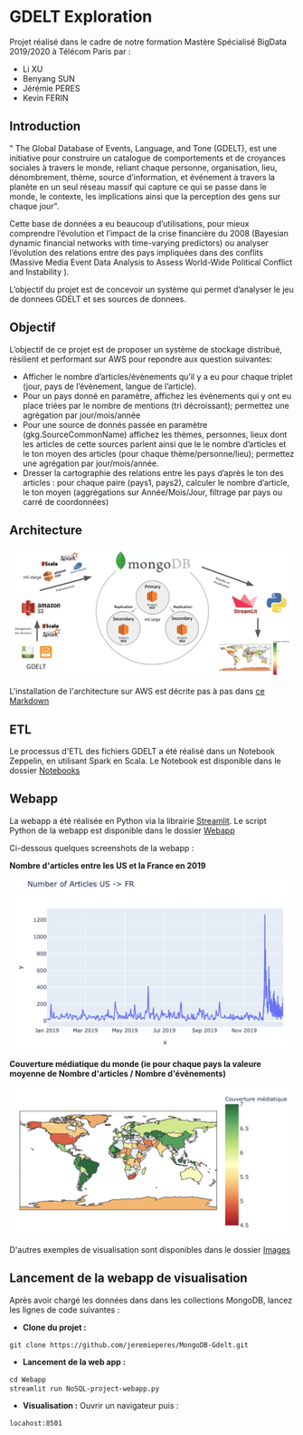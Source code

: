 # GDELT Exploration

Projet réalisé dans le cadre de notre formation Mastère Spécialisé BigData 2019/2020 à Télécom Paris par : 
- Li XU
- Benyang SUN
- Jérémie PERES
- Kevin FERIN

## Introduction

" The Global Database of Events, Language, and Tone (GDELT), est une initiative pour construire un catalogue de comportements et de croyances sociales à travers le monde, reliant chaque personne, organisation, lieu, dénombrement, thème, source d’information, et événement à travers la planète en un seul réseau massif qui capture ce qui se passe dans le monde, le contexte, les implications ainsi que la perception des gens sur chaque jour".

Cette base de données a eu beaucoup d’utilisations, pour mieux comprendre l’évolution et l’impact de la crise financière du 2008 (Bayesian dynamic financial networks with time-varying predictors) ou analyser l’évolution des relations entre des pays impliquées dans des conflits (Massive Media Event Data Analysis to Assess World-Wide Political Conflict and Instability ).

L’objectif du projet est de concevoir un système qui permet d’analyser le jeu de donnees GDELT et ses sources de donnees.

## Objectif

L’objectif de ce projet est de proposer un système de stockage distribué, résilient et performant sur AWS pour repondre aux question suivantes:

- Afficher le nombre d’articles/évènements qu’il y a eu pour chaque triplet (jour, pays de l’évènement, langue de l’article).
- Pour un pays donné en paramètre, affichez les évènements qui y ont eu place triées par le nombre de mentions (tri décroissant); permettez une agrégation par jour/mois/année
- Pour une source de donnés passée en paramètre (gkg.SourceCommonName) affichez les thèmes, personnes, lieux dont les articles de cette sources parlent ainsi que le le nombre d’articles et le ton moyen des articles (pour chaque thème/personne/lieu); permettez une agrégation par jour/mois/année.
- Dresser la cartographie des relations entre les pays d’après le ton des articles : pour chaque paire (pays1, pays2), calculer le nombre d’article, le ton moyen (aggrégations sur Année/Mois/Jour, filtrage par pays ou carré de coordonnées)

## Architecture

![Architecture](Images/Archi.png)

L'installation de l'architecture sur AWS est décrite pas à pas dans [ce Markdown](Configuration_Environment_AWS.md)

## ETL

Le processus d'ETL des fichiers GDELT a été réalisé dans un Notebook Zeppelin, en utilisant Spark en Scala. Le Notebook est disponible dans le dossier [Notebooks](Notebooks)

## Webapp

La webapp a été réalisée en Python via la librairie [Streamlit](https://www.streamlit.io/). Le script Python de la webapp est disponible dans le dossier [Webapp](Webapp)

Ci-dessous quelques screenshots de la webapp :

**Nombre d'articles entre les US et la France en 2019**

![NbArticle-FR-US](Images/NbArticle-FR-US.png)

**Couverture médiatique du monde (ie pour chaque pays la valeure moyenne de Nombre d'articles / Nombre d'événements)**

![Couverture-mediatique](Images/Couverture-mediatique.png)

D'autres exemples de visualisation sont disponibles dans le dossier [Images](Images)


## Lancement de la webapp de visualisation

Après avoir chargé les données dans dans les collections MongoDB, lancez les lignes de code suivantes :

- **Clone du projet :**
```
git clone https://github.com/jeremieperes/MongoDB-Gdelt.git
```
- **Lancement de la web app :**
```
cd Webapp
streamlit run NoSQL-project-webapp.py
```

- **Visualisation :**
Ouvrir un navigateur puis :
```
locahost:8501
```
